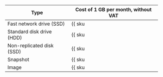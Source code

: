 | Type | Cost of 1 GB per month, without VAT |
--- | ---
| Fast network drive (SSD) | {{ sku|USD|nbs.network-nvme.allocated|month|string }} |
| Standard disk drive (HDD) | {{ sku|USD|nbs.network-hdd.allocated|month|string }} |
| Non-replicated disk (SSD) | {{ sku|USD|nbs.network-ssd-nonreplicated.allocated|month|string }} |
| Snapshot | {{ sku|USD|compute.snapshot|month|string }} |
| Image | {{ sku|USD|compute.image|month|string }} |